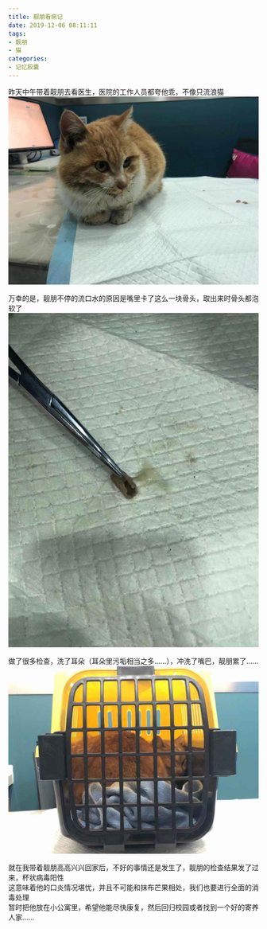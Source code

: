 ```yaml
---
title: 靓朋看病记
date: 2019-12-06 08:11:11
tags:
- 靓朋
- 猫
categories:
- 记忆胶囊
---
```

昨天中午带着靓朋去看医生，医院的工作人员都夸他乖，不像只流浪猫
![l1](https://raw.githubusercontent.com/placenameday/mypic/master/20191206084633.png)
<!-- more -->
万幸的是，靓朋不停的流口水的原因是嘴里卡了这么一块骨头，取出来时骨头都泡软了
![l2](https://raw.githubusercontent.com/placenameday/mypic/master/20191206091139.png)

做了很多检查，洗了耳朵（耳朵里污垢相当之多……），冲洗了嘴巴，靓朋累了……
![](https://raw.githubusercontent.com/placenameday/mypic/master/20191206091333.png)

就在我带着靓朋高高兴兴回家后，不好的事情还是发生了，靓朋的检查结果发了过来，杯状病毒阳性  
这意味着他的口炎情况堪忧，并且不可能和抹布芒果相处，我们也要进行全面的消毒处理   
暂时把他放在小公寓里，希望他能尽快康复，然后回归校园或者找到一个好的寄养人家……